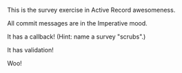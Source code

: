 This is the survey exercise in Active Record awesomeness.

All commit messages are in the Imperative mood.

It has a callback!  (Hint: name a survey "scrubs".)

It has validation!

Woo! 
